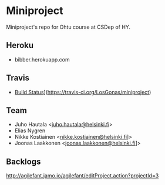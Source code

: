 # Miniproject

Miniproject's repo for Ohtu course at CSDep of HY.

## Heroku
* bibber.herokuapp.com

## Travis
* [Build Status](https://travis-ci.org/LosGonas/miniproject.png)](https://travis-ci.org/LosGonas/miniproject)

## Team

* Juho Hautala <[juho.hautala@helsinki.fi][juhomail]>
* Elias Nygren
* Nikke Kostiainen <[nikke.kostiainen@helsinki.fi][nikgmail]]>
* Joonas Laakkonen <[joonas.laakkonen@helsinki.fi][jonemail]]>

[juhomail]: mailto:juho.hautal@helsinki.fi
[jonemail]: mailto:joonas.laakkonen@helsinki.fi
[nikgmail]: mailto:nikke.kostiainen@helsinki.fi

## Backlogs

http://agilefant.jamo.io/agilefant/editProject.action?projectId=3
